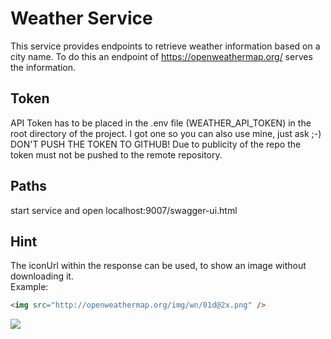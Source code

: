 # Weather Service
This service provides endpoints to retrieve weather information based on a city name.
To do this an endpoint of https://openweathermap.org/ serves the information.

## Token
API Token has to be placed in the .env file (WEATHER_API_TOKEN) in the root directory of the project.
I got one so you can also use mine, just ask ;-)
DON'T PUSH THE TOKEN TO GITHUB! Due to publicity of the repo the token must not be pushed to the remote repository.

## Paths
start service and open localhost:9007/swagger-ui.html 

## Hint
The iconUrl within the response can be used, to show an image without downloading it. <br>
Example: <br>
```html
<img src="http://openweathermap.org/img/wn/01d@2x.png" />
```
<img src="http://openweathermap.org/img/wn/01d@2x.png" />